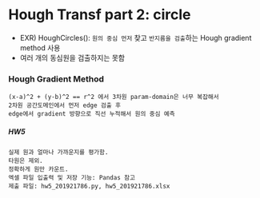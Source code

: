 # Hough Transf part 2: circle
- EXR) HoughCircles(): `원의 중심 먼저` 찾고 `반지름을 검출`하는 Hough gradient method 사용
- 여러 개의 동심원을 검출하지는 못함

### Hough Gradient Method
    (x-a)^2 + (y-b)^2 == r^2 에서 3차원 param-domain은 너무 복잡해서
    2차원 공간도메인에서 먼저 edge 검출 후
    edge에서 gradient 방향으로 직선 누적해서 원의 중심 예측
    
##### HW5
    실제 원과 얼마나 가까운지를 평가함.
    타원은 제외.
    정확하게 원만 카운트.
    엑셀 파일 입출력 및 저장 기능: Pandas 참고
    제출 파일: hw5_201921786.py, hw5_201921786.xlsx
